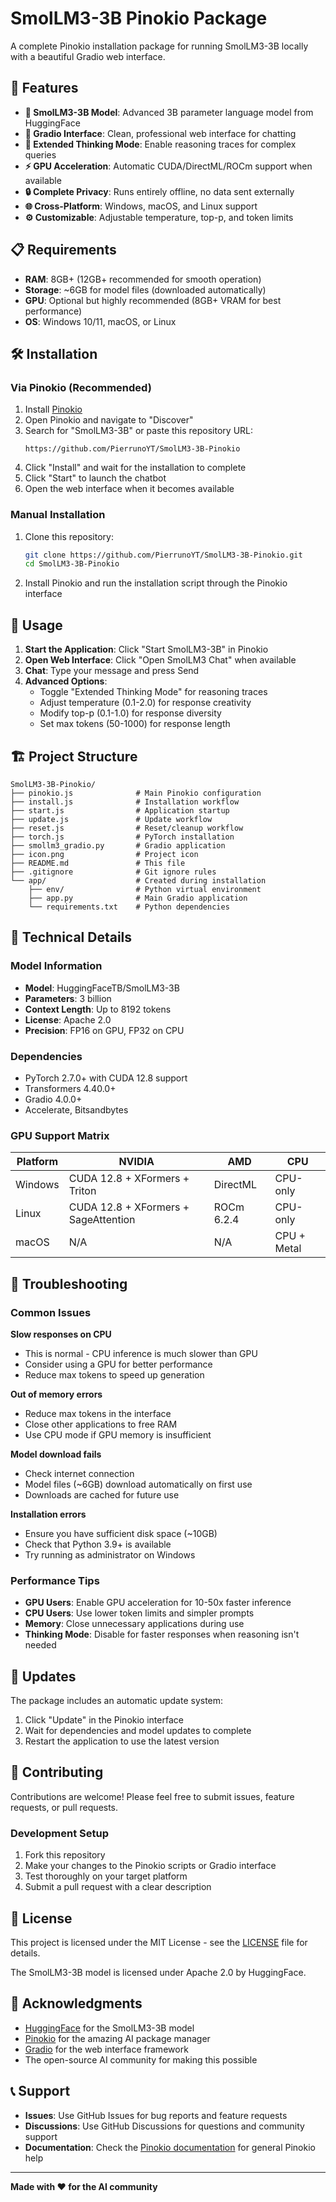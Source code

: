 # SmolLM3-3B Pinokio Package

A complete Pinokio installation package for running SmolLM3-3B locally with a beautiful Gradio web interface.

## 🚀 Features

- **🤖 SmolLM3-3B Model**: Advanced 3B parameter language model from HuggingFace
- **💬 Gradio Interface**: Clean, professional web interface for chatting
- **🧠 Extended Thinking Mode**: Enable reasoning traces for complex queries
- **⚡ GPU Acceleration**: Automatic CUDA/DirectML/ROCm support when available
- **🔒 Complete Privacy**: Runs entirely offline, no data sent externally
- **🌐 Cross-Platform**: Windows, macOS, and Linux support
- **⚙️ Customizable**: Adjustable temperature, top-p, and token limits

## 📋 Requirements

- **RAM**: 8GB+ (12GB+ recommended for smooth operation)
- **Storage**: ~6GB for model files (downloaded automatically)
- **GPU**: Optional but highly recommended (8GB+ VRAM for best performance)
- **OS**: Windows 10/11, macOS, or Linux

## 🛠️ Installation

### Via Pinokio (Recommended)

1. Install [Pinokio](https://pinokio.computer/)
2. Open Pinokio and navigate to "Discover"
3. Search for "SmolLM3-3B" or paste this repository URL:
   ```
   https://github.com/PierrunoYT/SmolLM3-3B-Pinokio
   ```
4. Click "Install" and wait for the installation to complete
5. Click "Start" to launch the chatbot
6. Open the web interface when it becomes available

### Manual Installation

1. Clone this repository:
   ```bash
   git clone https://github.com/PierrunoYT/SmolLM3-3B-Pinokio.git
   cd SmolLM3-3B-Pinokio
   ```

2. Install Pinokio and run the installation script through the Pinokio interface

## 🎯 Usage

1. **Start the Application**: Click "Start SmolLM3-3B" in Pinokio
2. **Open Web Interface**: Click "Open SmolLM3 Chat" when available
3. **Chat**: Type your message and press Send
4. **Advanced Options**:
   - Toggle "Extended Thinking Mode" for reasoning traces
   - Adjust temperature (0.1-2.0) for response creativity
   - Modify top-p (0.1-1.0) for response diversity
   - Set max tokens (50-1000) for response length

## 🏗️ Project Structure

```
SmolLM3-3B-Pinokio/
├── pinokio.js              # Main Pinokio configuration
├── install.js              # Installation workflow
├── start.js                # Application startup
├── update.js               # Update workflow
├── reset.js                # Reset/cleanup workflow
├── torch.js                # PyTorch installation
├── smollm3_gradio.py       # Gradio application
├── icon.png                # Project icon
├── README.md               # This file
├── .gitignore              # Git ignore rules
└── app/                    # Created during installation
    ├── env/                # Python virtual environment
    ├── app.py              # Main Gradio application
    └── requirements.txt    # Python dependencies
```

## 🔧 Technical Details

### Model Information
- **Model**: HuggingFaceTB/SmolLM3-3B
- **Parameters**: 3 billion
- **Context Length**: Up to 8192 tokens
- **License**: Apache 2.0
- **Precision**: FP16 on GPU, FP32 on CPU

### Dependencies
- PyTorch 2.7.0+ with CUDA 12.8 support
- Transformers 4.40.0+
- Gradio 4.0.0+
- Accelerate, Bitsandbytes

### GPU Support Matrix

| Platform | NVIDIA | AMD | CPU |
|----------|--------|-----|-----|
| Windows | CUDA 12.8 + XFormers + Triton | DirectML | CPU-only |
| Linux | CUDA 12.8 + XFormers + SageAttention | ROCm 6.2.4 | CPU-only |
| macOS | N/A | N/A | CPU + Metal |

## 🚨 Troubleshooting

### Common Issues

**Slow responses on CPU**
- This is normal - CPU inference is much slower than GPU
- Consider using a GPU for better performance
- Reduce max tokens to speed up generation

**Out of memory errors**
- Reduce max tokens in the interface
- Close other applications to free RAM
- Use CPU mode if GPU memory is insufficient

**Model download fails**
- Check internet connection
- Model files (~6GB) download automatically on first use
- Downloads are cached for future use

**Installation errors**
- Ensure you have sufficient disk space (~10GB)
- Check that Python 3.9+ is available
- Try running as administrator on Windows

### Performance Tips

- **GPU Users**: Enable GPU acceleration for 10-50x faster inference
- **CPU Users**: Use lower token limits and simpler prompts
- **Memory**: Close unnecessary applications during use
- **Thinking Mode**: Disable for faster responses when reasoning isn't needed

## 🔄 Updates

The package includes an automatic update system:

1. Click "Update" in the Pinokio interface
2. Wait for dependencies and model updates to complete
3. Restart the application to use the latest version

## 🤝 Contributing

Contributions are welcome! Please feel free to submit issues, feature requests, or pull requests.

### Development Setup

1. Fork this repository
2. Make your changes to the Pinokio scripts or Gradio interface
3. Test thoroughly on your target platform
4. Submit a pull request with a clear description

## 📄 License

This project is licensed under the MIT License - see the [LICENSE](LICENSE) file for details.

The SmolLM3-3B model is licensed under Apache 2.0 by HuggingFace.

## 🙏 Acknowledgments

- [HuggingFace](https://huggingface.co/) for the SmolLM3-3B model
- [Pinokio](https://pinokio.computer/) for the amazing AI package manager
- [Gradio](https://gradio.app/) for the web interface framework
- The open-source AI community for making this possible

## 📞 Support

- **Issues**: Use GitHub Issues for bug reports and feature requests
- **Discussions**: Use GitHub Discussions for questions and community support
- **Documentation**: Check the [Pinokio documentation](https://docs.pinokio.computer/) for general Pinokio help

---

**Made with ❤️ for the AI community**